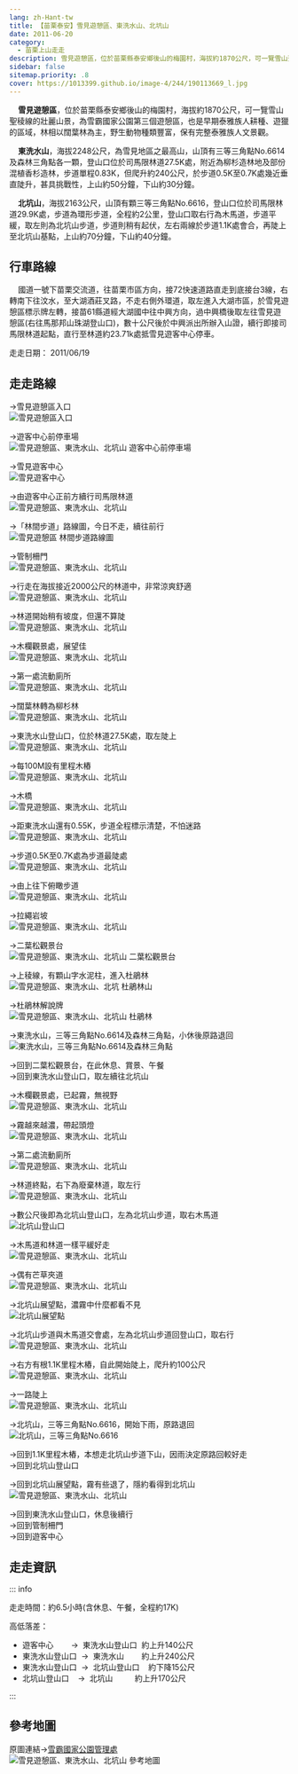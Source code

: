 ```yaml
---
lang: zh-Hant-tw
title: 【苗栗泰安】雪見遊憩區、東洗水山、北坑山
date: 2011-06-20
category: 
  - 苗栗上山走走
description: 雪見遊憩區，位於苗栗縣泰安鄉後山的梅園村，海拔約1870公尺，可一覽雪山聖稜線的壯麗山景，為雪霸國家公園第三個遊憩區，也是早期泰雅族人耕種、遊獵的區域，林相以闊葉林為主，野生動物種類豐富，保有完整泰雅族人文景觀。 東洗水山，海拔2248公尺，為雪見地區之最高山，山頂有三等三角點No.6614及森林三角點各一顆，登山口位於司馬限林道27.5K處，附近為柳杉造林地及部份混植香杉造林，步道單程0.83K，但爬升約240公尺，於步道0.5K至0.7K處幾近垂直陡升，甚具挑戰性，上山約50分鐘，下山約30分鐘。 
sidebar: false
sitemap.priority: .8
cover: https://1013399.github.io/image-4/244/190113669_l.jpg
---
```


    **雪見遊憩區**，位於苗栗縣泰安鄉後山的梅園村，海拔約1870公尺，可一覽雪山聖稜線的壯麗山景，為雪霸國家公園第三個遊憩區，也是早期泰雅族人耕種、遊獵的區域，林相以闊葉林為主，野生動物種類豐富，保有完整泰雅族人文景觀。  

    **東洗水山**，海拔2248公尺，為雪見地區之最高山，山頂有三等三角點No.6614及森林三角點各一顆，登山口位於司馬限林道27.5K處，附近為柳杉造林地及部份混植香杉造林，步道單程0.83K，但爬升約240公尺，於步道0.5K至0.7K處幾近垂直陡升，甚具挑戰性，上山約50分鐘，下山約30分鐘。  

<!-- more -->

    **北坑山**，海拔2163公尺，山頂有顆三等三角點No.6616，登山口位於司馬限林道29.9K處，步道為環形步道，全程約2公里，登山口取右行為木馬道，步道平緩，取左則為北坑山步道，步道則稍有起伏，左右兩線於步道1.1K處會合，再陡上至北坑山基點，上山約70分鐘，下山約40分鐘。

## 行車路線
    國道一號下苗栗交流道，往苗栗市區方向，接72快速道路直走到底接台3線，右轉南下往汶水，至大湖酒莊叉路，不走右側外環道，取左進入大湖市區，於雪見遊憩區標示牌左轉，接苗61縣道經大湖國中往中興方向，過中興橋後取左往雪見遊憩區(右往馬那邦山珠湖登山口)，數十公尺後於中興派出所辦入山證，續行即接司馬限林道起點，直行至林道約23.71k處抵雪見遊客中心停車。

走走日期： 2011/06/19

## 走走路線
→雪見遊憩區入口  
![雪見遊憩區入口](https://1013399.github.io/image-4/244/190113627_l.jpg)

→遊客中心前停車場  
![雪見遊憩區、東洗水山、北坑山 遊客中心前停車場](https://1013399.github.io/image-4/244/190113630_l.jpg)

→雪見遊客中心  
![雪見遊客中心](https://1013399.github.io/image-4/244/190113636_l.jpg)

→由遊客中心正前方續行司馬限林道  
![雪見遊憩區、東洗水山、北坑山](https://1013399.github.io/image-4/244/190113643_l.jpg)

→「林間步道」路線圖，今日不走，續往前行  
![雪見遊憩區 林間步道路線圖](https://1013399.github.io/image-4/244/190113650_l.jpg)

→管制柵門  
![雪見遊憩區、東洗水山、北坑山](https://1013399.github.io/image-4/244/190113654_l.jpg)

→行走在海拔接近2000公尺的林道中，非常涼爽舒適  
![雪見遊憩區、東洗水山、北坑山](https://1013399.github.io/image-4/244/190113659_l.jpg)

→林道開始稍有坡度，但還不算陡  
![雪見遊憩區、東洗水山、北坑山](https://1013399.github.io/image-4/244/190113666_l.jpg)

→木欄觀景處，展望佳  
![雪見遊憩區、東洗水山、北坑山](https://1013399.github.io/image-4/244/190113669_l.jpg)

→第一處流動廁所  
![雪見遊憩區、東洗水山、北坑山](https://1013399.github.io/image-4/244/190113675_l.jpg)

→闊葉林轉為柳杉林  
![雪見遊憩區、東洗水山、北坑山](https://1013399.github.io/image-4/244/190113680_l.jpg)

→東洗水山登山口，位於林道27.5K處，取左陡上  
![雪見遊憩區、東洗水山、北坑山](https://1013399.github.io/image-4/244/190113684_l.jpg)

→每100M設有里程木樁  
![雪見遊憩區、東洗水山、北坑山](https://1013399.github.io/image-4/244/190113690_l.jpg)

→木橋  
![雪見遊憩區、東洗水山、北坑山](https://1013399.github.io/image-4/244/190113693_l.jpg)

→距東洗水山還有0.55K，步道全程標示清楚，不怕迷路  
![雪見遊憩區、東洗水山、北坑山](https://1013399.github.io/image-4/244/190113699_l.jpg)

→步道0.5K至0.7K處為步道最陡處  
![雪見遊憩區、東洗水山、北坑山](https://1013399.github.io/image-4/244/190113708_l.jpg)

→由上往下俯瞰步道  
![雪見遊憩區、東洗水山、北坑山](https://1013399.github.io/image-4/244/190113712_l.jpg)

→拉繩岩坡  
![雪見遊憩區、東洗水山、北坑山](https://1013399.github.io/image-4/244/190113717_l.jpg)

→二葉松觀景台  
![雪見遊憩區、東洗水山、北坑山 二葉松觀景台](https://1013399.github.io/image-4/244/190113719_l.jpg)

→上稜線，有顆山字水泥柱，進入杜鵑林  
![雪見遊憩區、東洗水山、北坑 杜鵑林山](https://1013399.github.io/image-4/244/190113726_l.jpg)

→杜鵑林解說牌  
![雪見遊憩區、東洗水山、北坑山 杜鵑林](https://1013399.github.io/image-4/244/190113730_l.jpg)

→東洗水山，三等三角點No.6614及森林三角點，小休後原路退回  
![東洗水山，三等三角點No.6614及森林三角點](https://1013399.github.io/image-4/244/190113734_l.jpg)

→回到二葉松觀景台，在此休息、賞景、午餐  
→回到東洗水山登山口，取左續往北坑山

→木欄觀景處，已起霧，無視野  
![雪見遊憩區、東洗水山、北坑山](https://1013399.github.io/image-4/244/190113737_l.jpg)

→霧越來越濃，帶起頭燈  
![雪見遊憩區、東洗水山、北坑山](https://1013399.github.io/image-4/244/190113741_l.jpg)

→第二處流動廁所  
![雪見遊憩區、東洗水山、北坑山](https://1013399.github.io/image-4/244/190113745_l.jpg)

→林道終點，右下為廢棄林道，取左行  
![雪見遊憩區、東洗水山、北坑山](https://1013399.github.io/image-4/244/190113751_l.jpg)

→數公尺後即為北坑山登山口，左為北坑山步道，取右木馬道  
![北坑山登山口](https://1013399.github.io/image-4/244/190113755_l.jpg)

→木馬道和林道一樣平緩好走  
![雪見遊憩區、東洗水山、北坑山](https://1013399.github.io/image-4/244/190113759_l.jpg)

→偶有芒草夾道  
![雪見遊憩區、東洗水山、北坑山](https://1013399.github.io/image-4/244/190113764_l.jpg)

→北坑山展望點，濃霧中什麼都看不見  
![北坑山展望點](https://1013399.github.io/image-4/244/190113769_l.jpg)

→北坑山步道與木馬道交會處，左為北坑山步道回登山口，取右行  
![雪見遊憩區、東洗水山、北坑山](https://1013399.github.io/image-4/244/190138682_l.jpg)  

→右方有根1.1K里程木樁，自此開始陡上，爬升約100公尺  
![雪見遊憩區、東洗水山、北坑山](https://1013399.github.io/image-4/244/190138685_l.jpg)  

→一路陡上  
![雪見遊憩區、東洗水山、北坑山](https://1013399.github.io/image-4/244/190138676_l.jpg)  

→北坑山，三等三角點No.6616，開始下雨，原路退回  
![北坑山，三等三角點No.6616](https://1013399.github.io/image-4/244/190113787_l.jpg)

→回到1.1K里程木樁，本想走北坑山步道下山，因雨決定原路回較好走  
→回到北坑山登山口

→回到北坑山展望點，霧有些退了，隱約看得到北坑山  
![雪見遊憩區、東洗水山、北坑山](https://1013399.github.io/image-4/244/190113609_l.jpg)


→回到東洗水山登山口，休息後續行  
→回到管制柵門  
→回到遊客中心

## 走走資訊

::: info

走走時間：約6.5小時(含休息、午餐，全程約17K)

高低落差：
- 遊客中心        →  東洗水山登山口  約上升140公尺  
- 東洗水山登山口  →  東洗水山        約上升240公尺  
- 東洗水山登山口  →  北坑山登山口    約下降15公尺  
- 北坑山登山口    →  北坑山          約上升170公尺

:::

## 參考地圖
原圖連結→[雪霸國家公園管理處](http://www.spnp.gov.tw/Article.aspx?a=hjY6SQ7EhPE%3d&lang=1)  
![雪見遊憩區、東洗水山、北坑山 參考地圖](https://1013399.github.io/image-4/244/190113851_l.jpg)